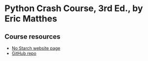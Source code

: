# Python Crash Course, 3rd Ed., by Eric Matthes

## Course resources
- [No Starch website page](https://nostarch.com/python-crash-course-3rd-edition)
- [GitHub repo](https://github.com/ehmatthes/pcc_3e/)